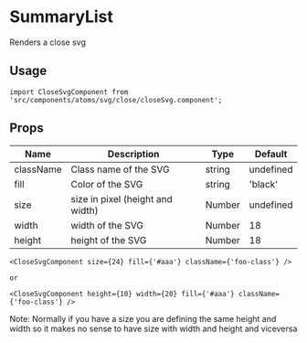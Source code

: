 # SummaryList
Renders a close svg

## Usage

```
import CloseSvgComponent from 'src/components/atoms/svg/close/closeSvg.component';
```

## Props


| Name | Description | Type | Default |
|------|-------------|------|---------|
| className | Class name of the SVG | string | undefined |
| fill | Color of the SVG | string | 'black' |
| size | size in pixel (height and width) | Number | undefined |
| width | width of the SVG | Number | 18 |
| height | height of the SVG | Number | 18 |

```
<CloseSvgComponent size={24} fill={'#aaa'} className={'foo-class'} />

or

<CloseSvgComponent height={10} width={20} fill={'#aaa'} className={'foo-class'} />
```

Note: Normally if you have a size you are defining the same height and width so it makes no 
sense to have size with width and height and viceversa
